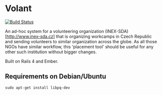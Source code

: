 
# Volant

[![Build Status](https://travis-ci.org/HakubJozak/volant.svg)](https://travis-ci.org/HakubJozak/volant.svg?branch=ember)

An ad-hoc system for a volunteering organization (INEX-SDA)[http://www.inex-sda.cz] that is organizing workcamps in Czech Republic and
sending volunteers to similar organization across the globe. As all those NGOs have similar workflow, this 'placement tool' should be useful
for any other such institution without bigger changes.

Built on Rails 4 and Ember.

## Requirements on Debian/Ubuntu

    sudo apt-get install libpq-dev
